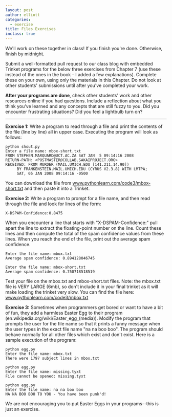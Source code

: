 ```yaml
---
layout: post
author: elliott
categories:
  - exercise
title: Files Exercises
inclass: true
---
```


We'll work on these together in class!  If you finish you're done.  Otherwise, finish by midnight.

Submit a well-formatted pull request to our class blog with embedded Trinket programs for the below three
exercises from Chapter 7 (use these instead of the ones in the book - I added a few explanations).
Complete these on your own, using only the materials in this Chapter. Do not
look at other students' submissions until after you've completed your work.  

**After your programs are done**, check other students' work and other resources online if you had questions.
Include a reflection about what you think you've learned and any concepts that are still fuzzy to you.
Did you encounter frustrating situations? Did you feel a lightbulb turn on?

___


**Exercise 1:** Write a program to read through a file and print the contents of the file (line by line) all in upper case. Executing the program will look as follows:

```
python shout.py
Enter a file name: mbox-short.txt
FROM STEPHEN.MARQUARD@UCT.AC.ZA SAT JAN  5 09:14:16 2008
RETURN-PATH: <POSTMASTER@COLLAB.SAKAIPROJECT.ORG>
RECEIVED: FROM MURDER (MAIL.UMICH.EDU [141.211.14.90])
     BY FRANKENSTEIN.MAIL.UMICH.EDU (CYRUS V2.3.8) WITH LMTPA;
     SAT, 05 JAN 2008 09:14:16 -0500

```

You can download the file from www.pythonlearn.com/code3/mbox-short.txt and then paste it into a Trinket.

**Exercise 2:** Write a program to prompt for a file name, and then read through the file and look for lines of the form:

```
X-DSPAM-Confidence:0.8475
```

When you encounter a line that starts with "X-DSPAM-Confidence:" pull apart the line to extract the floating-point number on the line. Count these lines and then compute the total of the spam confidence values from these lines. When you reach the end of the file, print out the average spam confidence.

```
Enter the file name: mbox.txt
Average spam confidence: 0.894128046745

Enter the file name: mbox-short.txt
Average spam confidence: 0.750718518519
```

Test your file on the mbox.txt and mbox-short.txt files.  Note: the mbox.txt file is VERY LARGE (6mb), so don't include it in your final trinket as it will make loading the trinket very slow. You can find the file here: www.pythonlearn.com/code3/mbox.txt

**Exercise 3:** Sometimes when programmers get bored or want to have a bit of fun, they add a harmless Easter Egg to their program (en.wikipedia.org/wiki/Easter_egg_(media)). Modify the program that prompts the user for the file name so that it prints a funny message when the user types in the exact file name "na na boo boo". The program should behave normally for all other files which exist and don't exist. Here is a sample execution of the program:

```
python egg.py
Enter the file name: mbox.txt
There were 1797 subject lines in mbox.txt

python egg.py
Enter the file name: missing.tyxt
File cannot be opened: missing.tyxt

python egg.py
Enter the file name: na na boo boo
NA NA BOO BOO TO YOU - You have been punk'd!
```

We are not encouraging you to put Easter Eggs in your programs--this is just an exercise.

